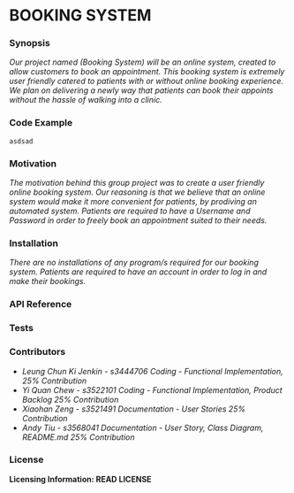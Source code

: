 BOOKING SYSTEM
==

### Synopsis

*Our project named (Booking System) will be an online system, created to allow customers to book an appointment. This booking system is extremely user friendly catered to patients with or without online booking experience. We plan on delivering a newly way that patients can book their appoints without the hassle of walking into a clinic.*
    
### Code Example

```
asdsad
```
### Motivation
*The motivation behind this group project was to create a user friendly online booking system. Our reasoning is that we believe that an online system would make it more convenient for patients, by prodiving an automated system. Patients are required to have a Username and Password in order to freely book an appointment suited to their needs.*

### Installation
*There are no installations of any program/s required for our booking system. Patients are required to have an account in order to log in and make their bookings.*

### API Reference

### Tests

### Contributors
* *Leung Chun Ki Jenkin - s3444706 Coding - Functional Implementation,  25% Contribution* 
* *Yi Quan Chew - s3522101 Coding -  Functional Implementation, Product Backlog 25% Contribution*
* *Xiaohan Zeng - s3521491 Documentation - User Stories 25% Contribution*   
* *Andy Tiu - s3568041 Documentation - User Story, Class Diagram, README.md 25% Contribution*

### License

**Licensing Information: READ LICENSE**
